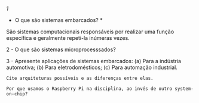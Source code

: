 

  _1_
  -  O que são sistemas embarcados? *
   
   
   São sistemas computacionais responsáveis por realizar uma função específica 
   e geralmente repeti-la inúmeras vezes.
   
   

   2 - O que são sistemas microprocesssados?

   3 - Apresente aplicações de sistemas embarcados: (a) Para a indústria automotiva; (b) Para eletrodomésticos; (c) Para automação industrial.

    Cite arquiteturas possíveis e as diferenças entre elas.

    Por que usamos o Raspberry Pi na disciplina, ao invés de outro system-on-chip?


